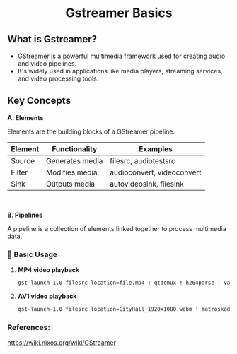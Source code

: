 <h1 style="text-align:center;"> Gstreamer Basics</p>

## What is Gstreamer?
* GStreamer is a powerful multimedia framework used for creating audio and video pipelines.
* It's widely used in applications like media players, streaming services, and video processing tools.

## Key Concepts

**A. Elements**

Elements are the building blocks of a GStreamer pipeline.

| Element    | Functionality   | Examples                   |
| --------   | -------         | -------                    |
| Source     | Generates media | filesrc, audiotestsrc      |
| Filter     | Modifies media  | audioconvert, videoconvert |
| Sink       | Outputs media   | autovideosink, filesink    |


<br>

**B. Pipelines**

A pipeline is a collection of elements linked together to process multimedia data.


### 🧪 Basic Usage

1. **MP4 video playback**
   ```sh
   gst-launch-1.0 filesrc location=file.mp4 ! qtdemux ! h264parse ! vaapih264dec ! vaapisink
   ```

2. **AV1 video playback**
   ```sh
   gst-launch-1.0 filesrc location=CityHall_1920x1080.webm ! matroskademux ! av1parse ! vaapiav1dec ! vaapisink
   ```

### References:
https://wiki.nixos.org/wiki/GStreamer 